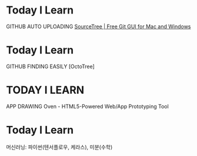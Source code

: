 # Today I Learn

GITHUB AUTO UPLOADING 
[SourceTree | Free Git GUI for Mac and Windows](https://www.sourcetreeapp.com/)

# Today I Learn

GITHUB FINDING EASILY
[OctoTree]

# TODAY I LEARN

APP DRAWING Oven - HTML5-Powered Web/App Prototyping Tool

# Today I Learn

머신러닝: 파이썬(텐서플로우, 케라스), 미분(수학)
